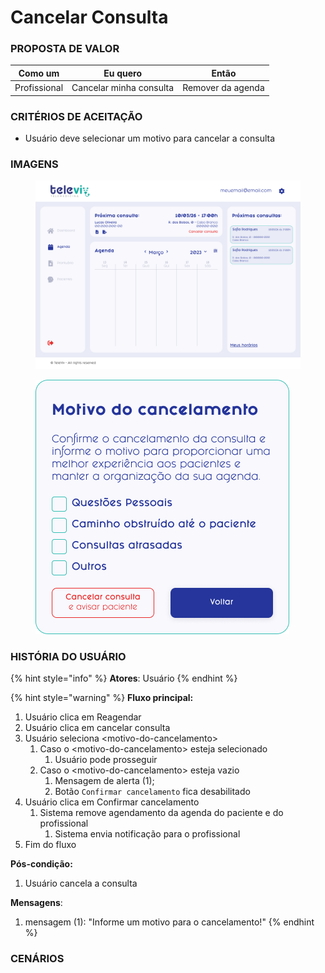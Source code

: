 # Cancelar Consulta

### PROPOSTA DE VALOR

| Como um      | Eu quero                | Então             |
| ------------ | ----------------------- | ----------------- |
| Profissional | Cancelar minha consulta | Remover da agenda |

### CRITÉRIOS DE ACEITAÇÃO

* Usuário deve selecionar um motivo para cancelar a consulta

### IMAGENS

<div>

<figure><img src="../../../.gitbook/assets/Agenda (1).png" alt=""><figcaption></figcaption></figure>

 

<figure><img src="../../../.gitbook/assets/Cancelar consulta - Modal (1).png" alt=""><figcaption></figcaption></figure>

</div>

### HISTÓRIA DO USUÁRIO

{% hint style="info" %}
**Atores**: Usuário
{% endhint %}

{% hint style="warning" %}
**Fluxo principal:**

1. Usuário clica em Reagendar
2. Usuário clica em cancelar consulta
3. Usuário seleciona \<motivo-do-cancelamento>
   1. Caso o \<motivo-do-cancelamento> esteja selecionado
      1. Usuário pode prosseguir
   2. Caso o \<motivo-do-cancelamento> esteja vazio
      1. Mensagem de alerta (1);
      2. Botão `Confirmar cancelamento` fica desabilitado
4. Usuário clica em Confirmar cancelamento
   1. Sistema remove agendamento da agenda do paciente e do profissional
      1. Sistema envia notificação para o profissional
5. Fim do fluxo

**Pós-condição:**

1. Usuário cancela a consulta

**Mensagens**:

1. mensagem (1): "Informe um motivo para o cancelamento!"
{% endhint %}

### CENÁRIOS

```gherkin
```
